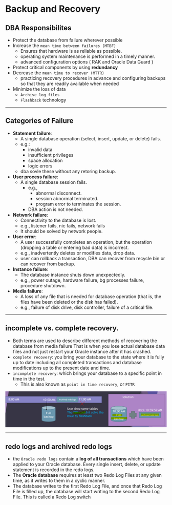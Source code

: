 # Backup and Recovery

## DBA Responsibilites

- Protect the database from failure wherever possible
- Increase the `mean time between failures (MTBF)`
  - Ensures that hardware is as reliable as possible.
  - operating system maintenance is performed in a timely manner.
  - advanced configuration options ( RAK and Oracle Data Guard )
- Protect critical components by using **redundancy**
- Decrease the `mean time to recover (MTTR)`
  - practicing recovery procedures in advance and configuring backups so that they are readily available when needed
- Minimize the loss of data
  - `Archive log files`
  - `Flashback` technology

---

## Categories of Failure

- **Statement failure**:
  - A single database operation (select, insert, update, or delete) fails.
  - e.g.:
    - invalid data
    - insufficient privileges
    - space allocation
    - logic errors
  - dba sovle these without any retoring backup.
- **User process failure**:
  - A single database session fails.
    - e.g.,
      - abnormal disconnect.
      - session abnormal terminated.
      - program error to terminates the session.
    - DBA action is not needed.
- **Network failure**:
  - Connectivity to the database is lost.
  - e.g., listener fails, nic fails, network fails
  - It should be solved by network people.
- **User error**:
  - A user successfully completes an operation, but the operation (dropping a table or entering bad data) is incorrect.
  - e.g., inadvertently deletes or modifies data, drop data.
  - user can rollback a transaction, DBA can recover from recycle bin or can recover from backup.
- **Instance failure**:
  - The database instance shuts down unexpectedly.
  - e.g., power outage, hardware failure, bg processes failure, procedure shutdown.
- **Media failure**:
  - A loss of any file that is needed for database operation (that is, the files have been deleted or the disk has failed).
  - e.g., failure of disk drive, disk controller, failure of a critical file.

---

## incomplete vs. complete recovery.

- Both terms are used to describe different methods of recovering the database from media failure That is when you lose actual database data files and not just restart your Oracle instance after it has crashed.
- `complete recovery`: you bring your database to the state where it is fully up to date including all completed transactions and database modifications up to the present date and time.
- `incomplete recovery`: which brings your database to a specific point in time in the test.
  - This is also known as `point in time recovery`, or `PITR`

![diagram_completed](./pic/diagram_complete.png)

---

## redo logs and archived redo logs

- the `Oracle redo logs` contain a **log of all transactions** which have been applied to your Oracle database. Every single insert, delete, or update statement is recorded in the redo logs.
- The **Oracle database** requires at least two Redo Log Files at any given time, as it writes to them in a cyclic manner.
- The database writes to the first Redo Log File, and once that Redo Log File is filled up, the database will start writing to the second Redo Log File. This is called a Redo Log switch
